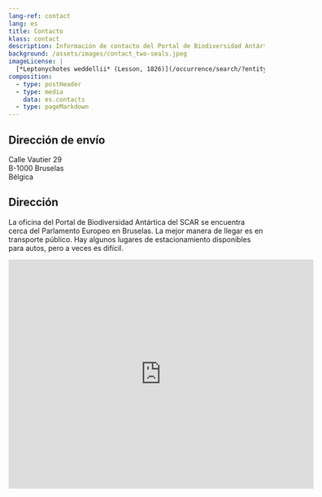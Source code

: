 ```yaml
---
lang-ref: contact
lang: es
title: Contacto
klass: contact
description: Información de contacto del Portal de Biodiversidad Antártica del SCAR
background: /assets/images/contact_two-seals.jpeg
imageLicense: |
  [*Leptonychotes weddellii* (Lesson, 1826)](/occurrence/search/?entity=3117363331)
composition:
  - type: postHeader
  - type: media
    data: es.contacts
  - type: pageMarkdown
---
```


## Dirección de envío

Calle Vautier 29 \
B-1000 Bruselas\
Bélgica

## Dirección

La oficina del Portal de Biodiversidad Antártica del SCAR se encuentra cerca del Parlamento Europeo en Bruselas. La mejor manera de llegar es en transporte público. Hay algunos lugares de estacionamiento disponibles para autos, pero a veces es difícil.

<iframe src="https://www.google.com/maps/embed?pb=!1m18!1m12!1m3!1d2519.70329648538!2d4.374443315795258!3d50.83665947953059!2m3!1f0!2f0!3f0!3m2!1i1024!2i768!4f13.1!3m3!1m2!1s0x47c3c499ddc0b333%3A0xe654868c0fc7ac40!2sRue%20Vautier%2029%2C%201000%20Bruxelles!5e0!3m2!1sen!2sbe!4v1659100168520!5m2!1sen!2sbe" width="600" height="450" style="border:0;" allowfullscreen="" loading="lazy" referrerpolicy="no-referrer-when-downgrade"></iframe>

